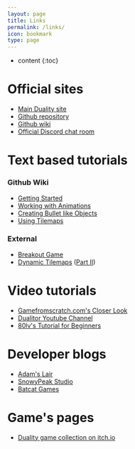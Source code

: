 ```yaml
---
layout: page
title: Links
permalink: /links/
icon: bookmark
type: page
---
```


* content
{:toc}

# Official sites
- [Main Duality site](https://duality.adamslair.net)
- [Github repository](https://github.com/AdamsLair/duality)
- [Github wiki](https://github.com/AdamsLair/duality/wiki)
- [Official Discord chat room](http://chat.adamslair.net/)

# Text based tutorials
### Github Wiki
- [Getting Started](https://github.com/AdamsLair/duality/wiki/Getting-Started)
- [Working with Animations](https://github.com/AdamsLair/duality/wiki/Working-With-Animations)
- [Creating Bullet like Objects](https://github.com/AdamsLair/duality/wiki/Creating-Bullet-like-Objects)
- [Using Tilemaps](https://github.com/AdamsLair/duality/wiki/Tilemaps)

### External
- [Breakout Game](http://www.snowypeakstudio.com/2015/03/02/breakout.html)
- [Dynamic Tilemaps](https://www.packtpub.com/books/content/create-dynamic-tilemaps-duality-c-–-part-i) ([Part II](https://www.packtpub.com/books/content/create-dynamic-tilemaps-duality-c-–-part-ii))

# Video tutorials
- [Gamefromscratch.com's Closer Look](http://www.gamefromscratch.com/post/2015/11/03/A-Closer-Look-at-the-Duality-Engine.aspx)
- [Dualitor Youtube Channel](https://www.youtube.com/channel/UCxpgvQjNcxMRad2Nw0qsY4A)
- [80lv's Tutorial for Beginners](https://www.youtube.com/watch?v=oNINkpeC8PE)

# Developer blogs
- [Adam's Lair](http://www.adamslair.net/blog/)
- [SnowyPeak Studio](http://www.snowypeakstudio.com)
- [Batcat Games](http://batcatgames.com/blog/)

# Game's pages
- [Duality game collection on itch.io](https://itch.io/c/39251/duality-games)

